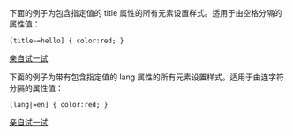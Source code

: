 下面的例子为包含指定值的 title 属性的所有元素设置样式。适用于由空格分隔的属性值：

```
[title~=hello] { color:red; }
```

[亲自试一试](http://www.w3school.com.cn/tiy/t.asp?f=csse_selector_attribute_valuelist_space)

下面的例子为带有包含指定值的 lang 属性的所有元素设置样式。适用于由连字符分隔的属性值：

```
[lang|=en] { color:red; }
```

[亲自试一试](http://www.w3school.com.cn/tiy/t.asp?f=csse_selector_attribute_valuelist_hyphen) 